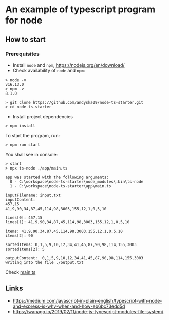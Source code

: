 # An example of typescript program for node

## How to start
### Prerequisites
- Install `node` and `npm`, https://nodejs.org/en/download/
- Check availability of `node` and `npm`:
```shell
> node -v
v16.13.0
> npm -v
8.1.0 
```

```shell
> git clone https://github.com/andyska09/node-ts-starter.git
> cd node-ts-starter
```
- Install project dependencies
```shell
> npm install 
```

To start the program, run:
```shell
> npm run start
```
You shall see in console:
```
> start
> npx ts-node ./app/main.ts

app was started with the following arguments:
  0 - C:\workspace\node-ts-starter\node_modules\.bin\ts-node
  1 - C:\workspace\node-ts-starter\app\main.ts

inputFilename: input.txt
inputContent:
457,15
41,9,90,34,87,45,114,98,3003,155,12,1,0,5,10

lines[0]: 457,15
lines[1]: 41,9,90,34,87,45,114,98,3003,155,12,1,0,5,10

items: 41,9,90,34,87,45,114,98,3003,155,12,1,0,5,10
items[2]: 90

sortedItems: 0,1,5,9,10,12,34,41,45,87,90,98,114,155,3003
sortedItems[2]: 5

outputContent:  0,1,5,9,10,12,34,41,45,87,90,98,114,155,3003
writing into the file ./output.txt
```
Check [main.ts](./app/main.ts)

## Links
- https://medium.com/javascript-in-plain-english/typescript-with-node-and-express-js-why-when-and-how-eb6bc73edd5d
- https://wanago.io/2019/02/11/node-js-typescript-modules-file-system/